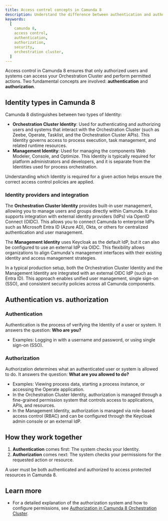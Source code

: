 ```yaml
---
title: Access control concepts in Camunda 8
description: Understand the difference between authentication and authorization in Camunda 8, and how they work together to secure your orchestration cluster.
keywords:
  [
    camunda 8,
    access control,
    authentication,
    authorization,
    security,
    orchestration cluster,
  ]
---
```


Access control in Camunda 8 ensures that only authorized users and systems can access your Orchestration Cluster and perform permitted actions. Two fundamental concepts are involved: **authentication** and **authorization**.

## Identity types in Camunda 8

Camunda 8 distinguishes between two types of Identity:

- **Orchestration Cluster Identity**: Used for authenticating and authorizing users and systems that interact with the Orchestration Cluster (such as Zeebe, Operate, Tasklist, and the Orchestration Cluster APIs). This Identity governs access to process execution, task management, and related runtime resources.
- **Management Identity**: Used for managing the components Web Modeler, Console, and Optimize. This Identity is typically required for platform administrators and developers, and it is separate from the Identities used for process orchestration.

Understanding which Identity is required for a given action helps ensure the correct access control policies are applied.

### Identity providers and integration

The **Orchestration Cluster Identity** provides built-in user management, allowing you to manage users and groups directly within Camunda. It also supports integration with external identity providers (IdPs) via OpenID Connect (OIDC). This allows you to connect Camunda to enterprise IdPs such as Microsoft Entra ID (Azure AD), Okta, or others for centralized authentication and user management.

The **Management Identity** uses Keycloak as the default IdP, but it can also be configured to use an external IdP via OIDC. This flexibility allows organizations to align Camunda's management interfaces with their existing identity and access management strategies.

In a typical production setup, both the Orchestration Cluster Identity and the Management Identity are integrated with an external OIDC IdP (such as Entra ID). This approach enables unified user management, single sign-on (SSO), and consistent security policies across all Camunda components.

## Authentication vs. authorization

### Authentication

Authentication is the process of verifying the Identity of a user or system. It answers the question: **Who are you?**

- Examples: Logging in with a username and password, or using single sign-on (SSO).

### Authorization

Authorization determines what an authenticated user or system is allowed to do. It answers the question: **What are you allowed to do?**

- Examples: Viewing process data, starting a process instance, or accessing the Operate application.
- In the Orchestration Cluster Identity, authorization is managed through a fine-grained permission system that controls access to applications, APIs, and resources.
- In the Management Identity, authorization is managed via role-based access control (RBAC) and can be configured through the Keycloak admin console or an external IdP.

## How they work together

1. **Authentication** comes first: The system checks your Identity.
2. **Authorization** comes next: The system checks your permissions for the requested action or resource.

A user must be both authenticated and authorized to access protected resources in Camunda 8.

## Learn more

- For a detailed explanation of the authorization system and how to configure permissions, see [Authorization in Camunda 8 Orchestration Cluster](./authorizations.md).
